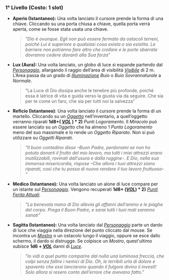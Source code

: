 ### 1° Livello (Costo: 1 slot)

*	**Aperio (Istantaneo):** Una volta lanciato il cursore prende la forma di una chiave. Cliccando su una porta chiusa a chiave, quella porta verrà aperta, come se fosse stata usata una chiave. 
    >*"Dio è ovunque. Egli non può essere fermato da ostacoli terreni, poiché Lui è superiore a qualsiasi cosa esista o sia esistita. Le barriere non potranno fare altro che crollare e le porte sbarrate dovranno cedere davanti alla Sua forza"*

*	**Lux (Aura):** Una volta lanciato, un globo di luce si espande partendo dal [*Personaggio*](..\..\personaggio.md), allargando il raggio dell’area di visibilità [*Visibile*](..\..\mondo\visibilita.md) di 2 m. L’Area passa da un grado di [*Illuminazione*](..\..\mondo\illuminazione.md) *Buio* o *Buio Sovrannaturale* a *Normale*.
    >"La Luce di Dio dissipa anche le tenebre più profonde, poiché essa è latrice di vita e guida verso la giusta via da seguire. Che sia per te come un faro, che sia per tutti noi la salvezza"

*	**Reficio (Istantaneo)**: Una volta lanciato il cursore prende la forma di un martello. Cliccando su un [*Oggetto*](..\..\oggetti.md) nell’inventario, a quell’oggetto verranno riparati **1d8+( [*VOL*](..\..\personaggio\caratteristiche.md) ) \* 2)** *Punti Logoramento*. Il *Miracolo* può essere lanciato su un *Oggetto* che ha almeno 1 *Punto Logoramento* meno del suo massimale e lo rende un *Oggetto Riparato*. Non si può utilizzare su *Oggetti Riparati*. 
    >*"Il buon contadino disse –Buon Padre, perdonami se non ho potuto donarti il frutto del mio lavoro, ma tutti i miei attrezzi erano inutilizzabili, rovinati dall’usura e dalla ruggine-. E Dio, nella sua immensa misericordia, rispose –Che allora i tuoi attrezzi siano riparati, così che tu possa di nuovo rendere il tuo lavoro fruttuoso-"*

*	**Medico (Istantaneo):** Una volta lanciato un alone di luce compare per un istante sul [*Personaggio*](..\..\personaggio.md). Vengono recuperati **1d8+ ([*VOL*](..\..\personaggio\caratteristiche.md)) * 2)** [*Punti Ferita Attuali*](..\..\personaggio\punti-ferita.md). 
    >*"La benevola mano di Dio allevia gli affanni dell’animo e le piaghe del corpo. Prega il Buon Padre, e sarai tutti i tuoi mali saranno sanati"*


*	**Sagitta (Istantaneo):** Una volta lanciato dal [*Personaggio*](..\..\personaggio.md) parte un dardo di luce che viaggia nella direzione del punto cliccato dal mouse. Se incontra un [*Mostro*](..\..\mostri.md) o un ostacolo lungo il viaggio, oppure se esce dallo schermo, il dardo si distrugge. Se colpisce un *Mostro*, quest'ultimo subisce **1d6 + [*VOL*](..\..\personaggio\caratteristiche.md)** danni di [*Luce*](..\..\combattimento\attacco.md). 
    >*"Io vidi a quel punto comparire dal nulla una luminosa freccia, che colpì senza fallire i nemici di Dio. Oh, le terribili urla di dolore e spavento che essi lanciarono quando il fulgore divino li investì! Solo allora si resero conto dell’errore che avevano fatto."*
